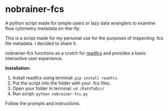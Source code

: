 # nobrainer-fcs
A python script made for simple users or lazy data wranglers to examine flow cytometry metadata on-the-fly.

This is a script made for my personal use for the purposes of inspecting .fcs file metadata. I decided to share it.

nobrainer-fcs functions as a crutch for [readfcs](https://github.com/laminlabs/readfcs) and provides a basic interactive user experience.

**Installation:**

1. Install readfcs using terminal:
`pip install readfcs`
2. Put the script into the folder with your .fcs files.
3. Open your folder in terminal:
`cd /PathToDir/`
4. Run script:
`python nobrainer-fcs.py`

 Follow the prompts and instructions.
